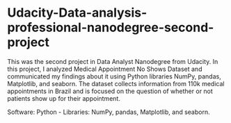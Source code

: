 # Udacity-Data-analysis-professional-nanodegree-second-project
This was the second project in Data Analyst Nanodegree from Udacity. In this project, I analyzed Medical Appointment No Shows Dataset and communicated my findings about it using Python libraries NumPy, pandas, Matplotlib, and seaborn. The dataset collects information from 110k medical appointments in Brazil and is focused on the question of whether or not patients show up for their appointment.

Software:
Python - Libraries: NumPy, pandas, Matplotlib, and seaborn.
